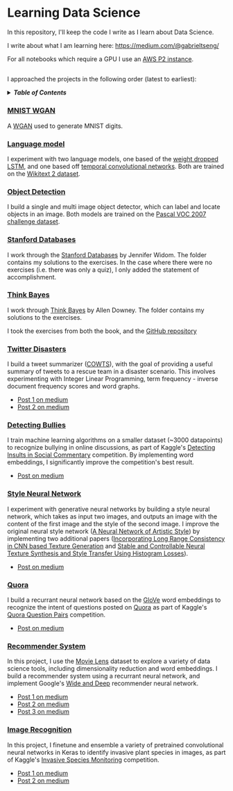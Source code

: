 # Learning Data Science 

In this repository, I'll keep the code I write as I learn about Data Science. 

I write about what I am learning here: 
https://medium.com/@gabrieltseng/

For all notebooks which require a GPU I use an [AWS P2 instance](https://aws.amazon.com/ec2/instance-types/p2/). 

## 
I approached the projects in the following order (latest to earliest):

<details>
<summary><strong><em>Table of Contents</em></strong></summary>

* [MNIST WGAN](#WGAN)
* [Language Model](#LanguageModel)
* [Object Detection](#ObjectDetection)
* [Stanford Databases Course](#StanfordDatabases)
* [ThinkBayes (Bayesian Statistics)](#ThinkBayes)
* [Twitter Disasters (NLP)](#Twitter)
* [Detecting Bullies (NLP)](#Bullies)
* [Style Neural Network](#StyleNeuralNetwork)
* [Quora (NLP)](#Quora)
* [Recommender System](#recsys)
* [Image Recognition](#ImageRecognition)

</details>

### [MNIST WGAN](gans/mnist_wgan)<a name="WGAN"></a>

A [WGAN](https://arxiv.org/abs/1701.07875) used to generate MNIST digits.

### [Language model](natural_language_processing/language_model)<a name="LanguageModel"></a>

I experiment with two language models, one based of the [weight dropped LSTM](https://arxiv.org/abs/1708.02182), and one
based off [temporal convolutional networks](https://arxiv.org/abs/1803.01271). Both are trained on the 
[Wikitext 2 dataset](https://einstein.ai/research/the-wikitext-long-term-dependency-language-modeling-dataset).

### [Object Detection](computer_vision/object_detection)<a name="ObjectDetection"></a>

I build a single and multi image object detector, which can label and locate objects in an image. Both models are trained on
the [Pascal VOC 2007 challenge dataset](http://host.robots.ox.ac.uk/pascal/VOC/voc2007/index.html).

### [Stanford Databases](databases/stanford_databases)<a name="StanfordDatabases"></a>

I work through the [Stanford Databases](https://lagunita.stanford.edu/courses/DB/2014/SelfPaced/about) by Jennifer Widom.
The folder contains my solutions to the exercises. In the case where there were no exercises (i.e. there was only a quiz),
I only added the statement of accomplishment.

### [Think Bayes](bayesian_statistics/think_bayes)<a name="ThinkBayes"></a>

I work through [Think Bayes](http://greenteapress.com/wp/think-bayes/) by Allen Downey. The folder contains my solutions
to the exercises.

I took the exercises from both the book, and the [GitHub repository](https://github.com/AllenDowney/ThinkBayes2)

### [Twitter Disasters](natural_language_processing/twitter_disasters)<a name="Twitter"></a>

I build a tweet summarizer ([COWTS](http://dl.acm.org/citation.cfm?id=2914600)), with the goal of providing a useful summary of tweets to a rescue team in a disaster scenario. This involves experimenting with Integer Linear Programming, term frequency - inverse document frequency scores and word graphs. 

  * [Post 1 on medium](https://medium.com/@gabrieltseng/summarizing-tweets-in-a-disaster-e6b355a41732) 
  * [Post 2 on medium](https://medium.com/@gabrieltseng/summarizing-tweets-in-a-disaster-part-ii-67db021d378d)

### [Detecting Bullies](natural_language_processing/detecting_bullies)<a name="Bullies"></a>

I train machine learning algorithms on a smaller dataset (~3000 datapoints) to recognize bullying in online discussions, as part of Kaggle's [Detecting Insults in Social Commentary](https://www.kaggle.com/c/detecting-insults-in-social-commentary) competition. By implementing word embeddings, I significantly improve the competition's best result. 

  * [Post on medium](https://medium.com/towards-data-science/using-scikit-learn-to-find-bullies-c47a1045d92f)

### [Style Neural Network](computer_vision/style_neural_network)<a name="StyleNeuralNetwork"></a>

I experiment with generative neural networks by building a style neural network, which takes as input two images, and outputs an image with the content of the first image and the style of the second image. I improve the original neural style network ([A Neural Network of Artistic Style](https://arxiv.org/abs/1508.06576)) by implementing two additional papers ([Incorporating Long Range Consistency in CNN based Texture Generation](https://arxiv.org/pdf/1606.01286.pdf) and [Stable and Controllable Neural Texture Synthesis and Style Transfer Using Histogram Losses](https://arxiv.org/abs/1701.08893)). 

  * [Post on medium](https://medium.com/towards-data-science/montreal-painted-by-huang-gongwang-neural-style-networks-ec1697b2ac54) 
  
### [Quora](natural_language_processing/quora)<a name="Quora"></a>

I build a recurrant neural network based on the [GloVe](https://nlp.stanford.edu/projects/glove/) word embeddings to recognize the intent of questions posted on [Quora](https://www.quora.com) as part of Kaggle's [Quora Question Pairs](https://www.kaggle.com/c/quora-question-pairs) competition. 

  * [Post on medium](https://medium.com/towards-data-science/natural-language-processing-with-quora-9737b40700c8) 

### [Recommender System](recommender_system)<a name="recsys"></a>

In this project, I use the [Movie Lens](https://grouplens.org/datasets/movielens/) dataset to explore a variety of data science tools, including dimensionality reduction and word embeddings. I build a recommender system using a recurrant neural network, and implement Google's [Wide and Deep](https://arxiv.org/abs/1606.07792) recommender neural network. 

  * [Post 1 on medium](https://medium.com/@gabrieltseng/clustering-and-collaborative-filtering-visualizing-clusters-using-t-sne-f9718e7491e6)
  * [Post 2 on medium](https://medium.com/@gabrieltseng/clustering-and-collaborative-filtering-implementing-neural-networks-bccf2f9ff988) 
  * [Post 3 on medium](https://medium.com/towards-data-science/clustering-and-collaborative-filtering-using-word-embeddings-56ee60f0575d)

### [Image Recognition](computer_vision/image_recognition)<a name="ImageRecognition"></a>

In this project, I finetune and ensemble a variety of pretrained convolutional neural networks in Keras to identify invasive plant species in images, as part of Kaggle's [Invasive Species Monitoring](https://www.kaggle.com/c/invasive-species-monitoring) competition. 

  * [Post 1 on medium](https://medium.com/@gabrieltseng/learning-about-data-science-building-an-image-classifier-3f8252952329)
  * [Post 2 on medium](https://medium.com/towards-data-science/learning-about-data-science-building-an-image-classifier-part-2-a7bcc6d5e825)
  


